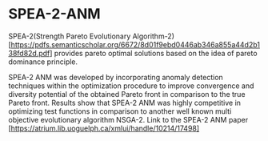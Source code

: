 # SPEA-2-ANM
SPEA-2(Strength Pareto Evolutionary Algorithm-2) [https://pdfs.semanticscholar.org/6672/8d01f9ebd0446ab346a855a44d2b138fd82d.pdf]  provides pareto optimal solutions based on the idea of pareto dominance principle.

SPEA-2 ANM was developed by incorporating anomaly detection techniques within the optimization procedure to improve convergence and diversity potential of the obtained Pareto front in comparison to the true Pareto front. Results show that SPEA-2 ANM was highly competitive in optimizing test functions in comparison to another well known multi objective evolutionary algorithm NSGA-2. Link to the SPEA-2 ANM paper [https://atrium.lib.uoguelph.ca/xmlui/handle/10214/17498]
